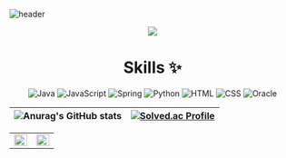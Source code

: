 ![header](https://capsule-render.vercel.app/api?type=Waving&color=0:FFF8C1,50:FFBD35,100:FFC85C&height=160&section=header&text=Welcome!&fontSize=25&fontColor=ffffff&&fontAlignY=35&animation=twinkling)

<div align="center">


<a href="https://github.com/bb0oo" target="_blank"><img src="https://img.shields.io/badge/Bang-FFE15D?style=for-the-badge&logo=GitHub Sponsors&logoColor=yellow"/></a>

<!--<a href="버튼을 눌렀을 때 이동할 링크" target="_blank"><img src="https://img.shields.io/badge/뱃지레이블-배경색?style=뱃지모양&logo=로고&logoColor=로고색상"/></a>-->

# Skills ✨
![Java](https://img.shields.io/badge/Java-007396.svg?&style=for-the-bdge&logo=Java&logoColor=white)
![JavaScript](https://img.shields.io/badge/JAVASCRIPT-yellow?style=for-the-bdge&logo=&logoColor=white)
![Spring](https://img.shields.io/badge/Spring-6DB33F.svg?&style=for-the-bdge&logo=Java&logoColor=white)
![Python](https://img.shields.io/badge/Python-3776AB.svg?&style=for-the-bdge&logo=Java&logoColor=white)
![HTML](https://img.shields.io/badge/HTML-E34F26?style=for-the-bdge&logo=Java&logoColor=white)
![CSS](https://img.shields.io/badge/CSS-1572B6?style=for-the-bdge&logo=Java&logoColor=white)
![Oracle](https://img.shields.io/badge/Oracle-F80000?style=for-the-bdge&logo=Java&logoColor=white)


![Anurag's GitHub stats](https://github-readme-stats.vercel.app/api?username=bb9oo&theme=swift&show_icons=true) | [![Solved.ac Profile](http://mazassumnida.wtf/api/v2/generate_badge?boj=bbb999)](https://solved.ac/bbb999/) 
------------ | ------------- 

<table><tr><td valign="top" width="50%">
<img src="https://github-readme-stats.vercel.app/api?username=bb9oo&show_icons=true&count_private=true&hide_border=true" align="left" style="width: 100%" />
</td><td valign="top" width="50%">
<img src="https://github-readme-stats.vercel.app/api/top-langs/?username=bb9oo&hide_border=true&layout=compact" align="left" style="width: 100%" />
</td></tr></table>

</div>

<!--
**bb9oo/bb9oo** is a ✨ _special_ ✨ repository because its `README.md` (this file) appears on your GitHub profile.

Here are some ideas to get you started:

- 🔭 I’m currently working on ...
- 🌱 I’m currently learning ...
- 👯 I’m looking to collaborate on ...
- 🤔 I’m looking for help with ...
- 💬 Ask me about ...
- 📫 How to reach me: ...
- 😄 Pronouns: ...
- ⚡ Fun fact: ...
-->
